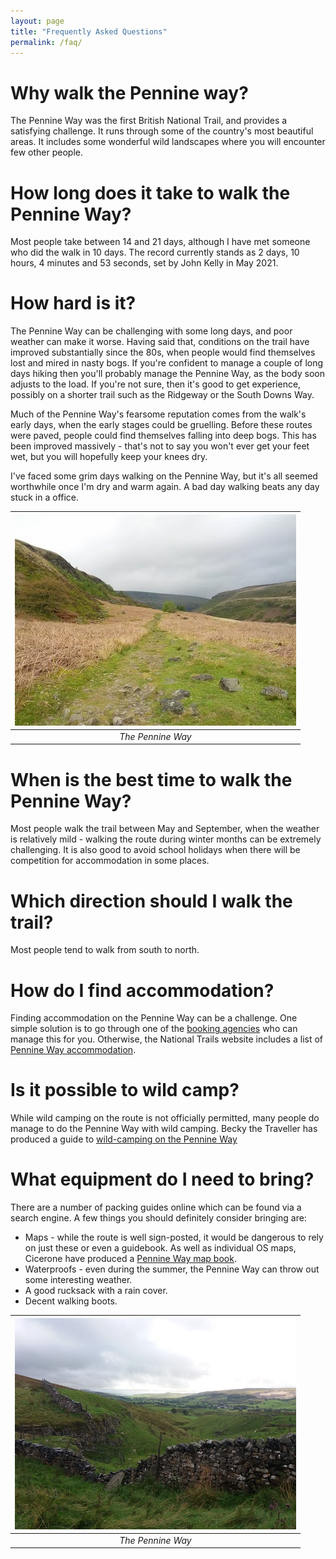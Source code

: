 ```yaml
---
layout: page
title: "Frequently Asked Questions"
permalink: /faq/
---
```

# Why walk the Pennine way?
The Pennine Way was the first British National Trail, and provides a satisfying challenge. It runs through some of the country's most beautiful areas. It includes some wonderful wild landscapes where you will encounter few other people.

# How long does it take to walk the Pennine Way?
Most people take between 14 and 21 days, although I have met someone who did the walk in 10 days. The record currently stands as 2 days, 10 hours, 4 minutes and 53 seconds, set by John Kelly in May 2021.

# How hard is it?
The Pennine Way can be challenging with some long days, and poor weather can make it worse. Having said that, conditions on the trail have improved substantially since the 80s, when people would find themselves lost and mired in nasty bogs. If you're confident to manage a couple of long days hiking then you'll probably manage the Pennine Way, as the body soon adjusts to the load. If you're not sure, then it's good to get experience, possibly on a shorter trail such as the Ridgeway or the South Downs Way.

Much of the Pennine Way's fearsome reputation comes from the walk's early days, when the early stages could be gruelling. Before these routes were paved, people could find themselves falling into deep bogs. This has been improved massively - that's not to say you won't ever get your feet wet, but you will hopefully keep your knees dry. 

I've faced some grim days walking on the Pennine Way, but it's all seemed worthwhile once I'm dry and warm again. A bad day walking beats any day stuck in a office.

| ![path.jpg](/assets/path.jpg) |
|:--:|
| *The Pennine Way* |

# When is the best time to walk the Pennine Way?
Most people walk the trail between May and September, when the weather is relatively mild - walking the route during winter months can be extremely challenging. It is also good to avoid school holidays when there will be competition for accommodation in some places.

# Which direction should I walk the trail?
Most people tend to walk from south to north.

# How do I find accommodation?
Finding accommodation on the Pennine Way can be a challenge. One simple solution is to go through one of the [booking agencies](https://www.nationaltrail.co.uk/pennine-way/holiday-planning) who can manage this for you. Otherwise, the National Trails website includes a list of [Pennine Way accommodation](https://www.nationaltrail.co.uk/en_GB/trails/pennine-way/accommodation/). 

# Is it possible to wild camp?
While wild camping on the route is not officially permitted, many people do manage to do the Pennine Way with wild camping. Becky the Traveller has produced a guide to [wild-camping on the Pennine Way](https://www.beckythetraveller.com/walking-pennine-way-wild-camping/) 

# What equipment do I need to bring?
There are a number of packing guides online which can be found via a search engine. A few things you should definitely consider bringing are:
* Maps - while the route is well sign-posted, it would be dangerous to rely on just these or even a guidebook. As well as individual OS maps, Cicerone have produced a [Pennine Way map book](https://www.amazon.co.uk/Pennine-Way-Map-Booklet-Distance/dp/185284907X/).
* Waterproofs - even during the summer, the Pennine Way can throw out some interesting weather. 
* A good rucksack with a rain cover.
* Decent walking boots.

| ![path2.jpg](/assets/path2.jpg) |
|:--:|
| *The Pennine Way* |
